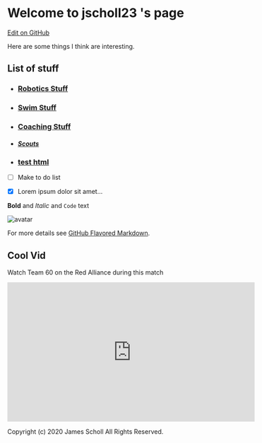 # Welcome to jscholl23 's page

[Edit on GitHub](https://github.com/jscholl23/jscholl23.github.io/edit/master/index.md)

Here are some things I think are interesting.

## List of stuff
- ### [Robotics Stuff](https://jscholl23.github.io/frc)
- ### [Swim Stuff](https://www.yourswimlog.com/)
- ### [Coaching Stuff](https://www.basketballforcoaches.com/3-out-2-in-motion-offense/)
- #### [_Scouts_](https://jscholl23.github.io/scouts)
- ### [test html](https://jscholl23.github.io/template.html)


- [ ] Make to do list
- [x] Lorem ipsum dolor sit amet...


**Bold** and _Italic_ and `Code` text

![avatar](https://avatars3.githubusercontent.com/u/44987862?s=460&v=4)


For more details see [GitHub Flavored Markdown](https://guides.github.com/features/mastering-markdown/).


## Cool Vid
Watch Team 60 on the Red Alliance during this match

<iframe width="560" height="315" src="https://www.youtube.com/embed/F59HtDCnYes" frameborder="0" allow="accelerometer; autoplay; encrypted-media; gyroscope; picture-in-picture" allowfullscreen></iframe>

Copyright (c) 2020 James Scholl All Rights Reserved.
